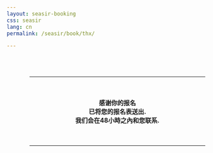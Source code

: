 ```yaml
---
layout: seasir-booking
css: seasir
lang: cn
permalink: /seasir/book/thx/

---
```


<center>
<br><br>
<hr width="400">
<br><br>
<b>
感谢你的报名<br />
已将您的报名表送出.<br />
我们会在48小時之內和您联系.<br />
</b>
<br><br>
<hr width="400">
<br><br>
<br><br>
</center>

